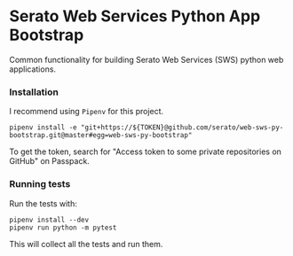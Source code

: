 # Serato Web Services Python App Bootstrap

Common functionality for building Serato Web Services (SWS) python web applications.

### Installation

I recommend using `Pipenv` for this project.


```
pipenv install -e "git+https://${TOKEN}@github.com/serato/web-sws-py-bootstrap.git@master#egg=web-sws-py-bootstrap"
```

To get the token, search for "Access token to some private repositories on GitHub" on Passpack.


### Running tests

Run the tests with:

```
pipenv install --dev
pipenv run python -m pytest
```

This will collect all the tests and run them.


